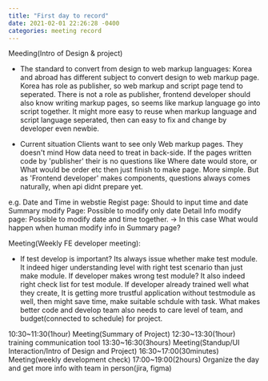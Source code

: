 ```yaml
---
title: "First day to record"
date: 2021-02-01 22:26:28 -0400
categories: meeting record
---
```


Meeding(Intro of Design & project)
* The standard to convert from design to web markup languages:
Korea and abroad has different subject to convert design to web markup page.
Korea has role as publisher, so web markup and script page tend to seperated.
There is not a role as publisher, frontend developer should also know writing markup pages, so seems like markup language go into script together.
It might more easy to reuse when markup language and script language seperated, then can easy to fix and change by developer even newbie.
			
* Current situation
Clients want to see only Web markup pages. They doesn't mind How data need to treat in back-side. 
If the pages written code by 'publisher' their is no questions like Where date would store, or What would be order etc then just finish to make page. More simple.
But as 'Frontend developer' makes components, questions always comes naturally, when api didnt prepare yet.

e.g. Date and Time in webstie
Regist page: Should to input time and date
Summary modify Page: Possible to modify only date
Detail Info modify page: Possible to modify date and time together.
-> In this case What would happen when human modify info in Summary page?


Meeting(Weekly FE developer meeting): 
* If test develop is important?
Its always issue whether make test module. It indeed higer understanding level with right test scenario than just make module.
If developer makes wrong test module? It also indeed right check list for test module.
If developer already trained well what they create, It is getting more trustful application without testmodule as well, then might save time, make suitable schdule with task.
What makes better code and develop team also needs to care level of team, and budget(connected to schedule) for project.


10:30~11:30(1hour)	Meeting(Summary of Project)
12:30~13:30(1hour)	training communication tool
13:30~16:30(3hours) Meeting(Standup/UI Interaction/Intro of Design and Project)
16:30~17:00(30minutes) Meeting(weekly development check)
17:00~19:00(2hours) Organize the day and get more info with team in person(jira, figma)
